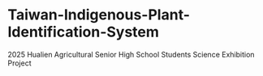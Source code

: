 # Taiwan-Indigenous-Plant-Identification-System
2025 Hualien Agricultural Senior High School Students Science Exhibition Project
